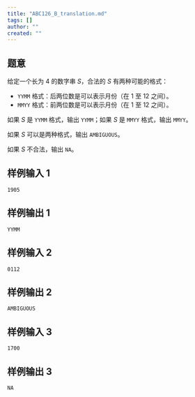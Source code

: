 ```yaml
---
title: "ABC126_B_translation.md"
tags: []
author: ""
created: ""
---
```


## 题意  

给定一个长为 $4$ 的数字串 $S$，合法的 $S$ 有两种可能的格式：
- $\texttt{YYMM}$ 格式：后两位数是可以表示月份（在 $1$ 至 $12$ 之间）。
- $\texttt{MMYY}$ 格式：前两位数是可以表示月份（在 $1$ 至 $12$ 之间）。

如果 $S$ 是 $\texttt{YYMM}$ 格式，输出 `YYMM`；如果 $S$ 是 $\texttt{MMYY}$ 格式，输出 `MMYY`。

如果 $S$ 可以是两种格式，输出 `AMBIGUOUS`。

如果 $S$ 不合法，输出 `NA`。

## 样例输入 1
```
1905
```

## 样例输出 1
```
YYMM
```

## 样例输入 2
```
0112
```

## 样例输出 2
```
AMBIGUOUS
```

## 样例输入 3
```
1700
```

## 样例输出 3
```
NA
```

